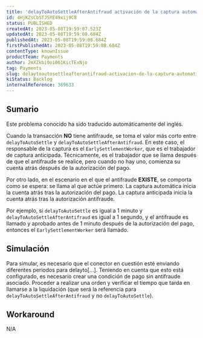 ```yaml
---
title: 'delayToAutoSettleAfterAntifraud activación de la captura automática incluso sin antifraude'
id: 4HjKZsCbSTJSYE49xij9C8
status: PUBLISHED
createdAt: 2023-05-08T19:59:07.523Z
updatedAt: 2023-05-08T19:59:08.684Z
publishedAt: 2023-05-08T19:59:08.684Z
firstPublishedAt: 2023-05-08T19:59:08.684Z
contentType: knownIssue
productTeam: Payments
author: 2mXZkbi0oi061KicTExNjo
tag: Payments
slug: delaytoautosettleafterantifraud-activacion-de-la-captura-automatica-incluso-sin-antifraude
kiStatus: Backlog
internalReference: 369633
---
```


## Sumario

<div class="alert alert-info">
  <p>Este problema conocido ha sido traducido automáticamente del inglés.</p>
</div>


Cuando la transacción **NO** tiene antifraude, se toma el valor más corto entre `delayToAutoSettle` y `delayToAutoSettleAfterAntifraud`. En este caso, el responsable de la captura es el `EarlySettlementWorker`, que es el trabajador de captura anticipada. Técnicamente, es el trabajador que se llama después de que el antifraude se realice, pero cuando no hay uno, comienza su cuenta atrás después de la autorización del pago.

Por otro lado, en el escenario en el que el antifraude **EXISTE**, se comporta como se espera: se llama al que actúe primero. La captura automática inicia la cuenta atrás tras la autorización del pago. La captura anticipada inicia la cuenta atrás tras la autorización antifraude.

Por ejemplo, si `delayToAutoSettle` es igual a 1 minuto y `delayToAutoSettleAfterAntifraud` es igual a 1 segundo, y el antifraude es llamado y aprobado antes de 1 minuto después de la autorización del pago, entonces el `EarlySettlementWorker` será llamado.



## Simulación


Para simular, es necesario que el conector en cuestión esté enviando diferentes periodos para delayto[...]. Teniendo en cuenta que esto está configurado, es necesario crear una condición de pago sin antifraude asociado. Proceder a realizar una orden y verificar el tiempo que tarda en llamarse a la liquidación (que será la referencia para `delayToAutoSettleAfterAntifraud` y no `delayToAutoSettle`).



## Workaround


N/A





